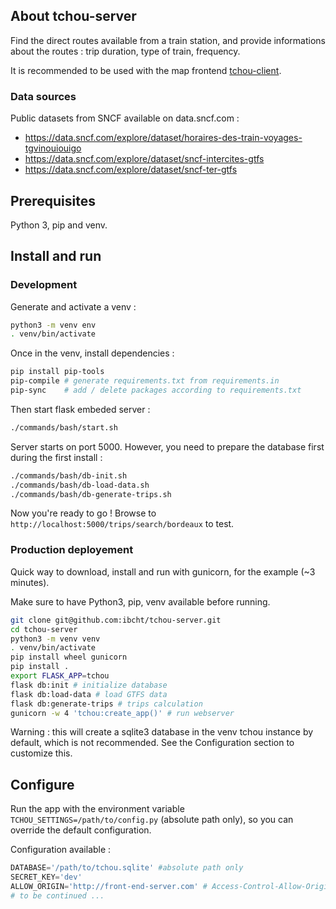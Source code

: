 ## About tchou-server

Find the direct routes available from a train station, and provide informations about the routes : trip duration, type of train, frequency.

It is recommended to be used with the map frontend [tchou-client](https://github.com/ibcht/tchou-client).

### Data sources

Public datasets from SNCF available on data.sncf.com :
* https://data.sncf.com/explore/dataset/horaires-des-train-voyages-tgvinouiouigo
* https://data.sncf.com/explore/dataset/sncf-intercites-gtfs
* https://data.sncf.com/explore/dataset/sncf-ter-gtfs

## Prerequisites

Python 3, pip and venv.

## Install and run

### Development

Generate and activate a venv :

```bash
python3 -m venv env 
. venv/bin/activate
```

Once in the venv, install dependencies :

```bash
pip install pip-tools
pip-compile # generate requirements.txt from requirements.in
pip-sync    # add / delete packages according to requirements.txt
```

Then start flask embeded server :

```bash
./commands/bash/start.sh
```

Server starts on port 5000. However, you need to prepare the database first during the first install :

```bash
./commands/bash/db-init.sh
./commands/bash/db-load-data.sh
./commands/bash/db-generate-trips.sh
```

Now you're ready to go ! Browse to `http://localhost:5000/trips/search/bordeaux` to test.

### Production deployement

Quick way to download, install and run with gunicorn, for the example (~3 minutes).

Make sure to have Python3, pip, venv available before running.

```bash
git clone git@github.com:ibcht/tchou-server.git
cd tchou-server
python3 -m venv venv
. venv/bin/activate
pip install wheel gunicorn
pip install .
export FLASK_APP=tchou
flask db:init # initialize database
flask db:load-data # load GTFS data 
flask db:generate-trips # trips calculation
gunicorn -w 4 'tchou:create_app()' # run webserver
```

Warning : this will create a sqlite3 database in the venv tchou instance by default, which is not recommended. See the Configuration section to customize this.

## Configure

Run the app with the environment variable `TCHOU_SETTINGS=/path/to/config.py` (absolute path only), so you can override the default configuration.

Configuration available :

```python
DATABASE='/path/to/tchou.sqlite' #absolute path only
SECRET_KEY='dev'
ALLOW_ORIGIN='http://front-end-server.com' # Access-Control-Allow-Origin header value
# to be continued ...
```